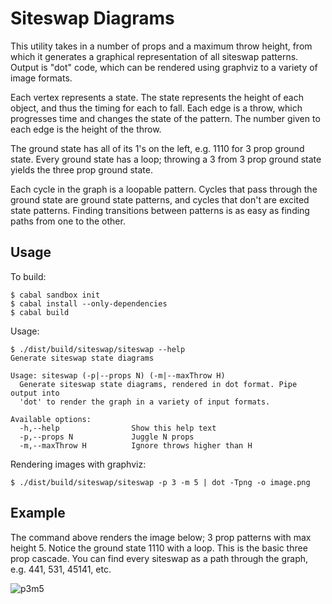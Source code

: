 # Siteswap Diagrams

This utility takes in a number of props and a maximum throw height, from which it generates a graphical representation of all siteswap patterns. Output is "dot" code, which can be rendered using graphviz to a variety of image formats.

Each vertex represents a state. The state represents the height of each object, and thus the timing for each to fall. Each edge is a throw, which progresses time and changes the state of the pattern. The number given to each edge is the height of the throw.

The ground state has all of its 1's on the left, e.g. 1110 for 3 prop ground state. Every ground state has a loop; throwing a 3 from 3 prop ground state yields the three prop ground state.

Each cycle in the graph is a loopable pattern. Cycles that pass through the ground state are ground state patterns, and cycles that don't are excited state patterns. Finding transitions between patterns is as easy as finding paths from one to the other.

## Usage

To build:

```
$ cabal sandbox init
$ cabal install --only-dependencies
$ cabal build
```

Usage:

```
$ ./dist/build/siteswap/siteswap --help
Generate siteswap state diagrams

Usage: siteswap (-p|--props N) (-m|--maxThrow H)
  Generate siteswap state diagrams, rendered in dot format. Pipe output into
  'dot' to render the graph in a variety of input formats.

Available options:
  -h,--help                Show this help text
  -p,--props N             Juggle N props
  -m,--maxThrow H          Ignore throws higher than H
```

Rendering images with graphviz:

```
$ ./dist/build/siteswap/siteswap -p 3 -m 5 | dot -Tpng -o image.png
```

## Example

The command above renders the image below; 3 prop patterns with max height 5. Notice the ground state 1110 with a loop. This is the basic three prop cascade. You can find every siteswap as a path through the graph, e.g. 441, 531, 45141, etc.

![p3m5](http://i.imgur.com/NMNKaxZ.png?1)